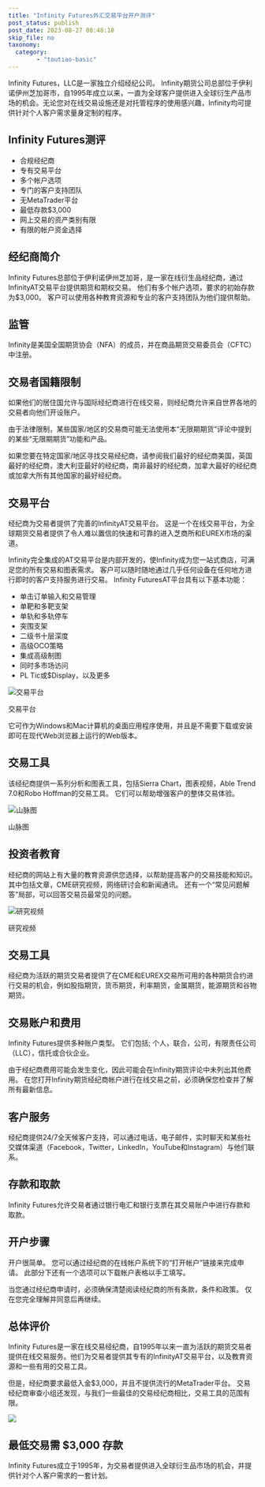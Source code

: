 ```yaml
---
title: "Infinity Futures外汇交易平台开户测评"
post_status: publish
post_date: 2023-08-27 08:48:18
skip_file: no
taxonomy:
  category:
        - "toutiao-basic"
---
```


Infinity Futures，LLC是一家独立介绍经纪公司。 Infinity期货公司总部位于伊利诺伊州芝加哥市，自1995年成立以来，一直为全球客户提供进入全球衍生产品市场的机会。无论您对在线交易设施还是对托管程序的使用感兴趣，Infinity均可提供针对个人客户需求量身定制的程序。

## Infinity Futures测评

- 合规经纪商
- 专有交易平台
- 多个帐户选项
- 专门的客户支持团队
- 无MetaTrader平台
- 最低存款$3,000
- 网上交易的资产类别有限
- 有限的帐户资金选择

## 经纪商简介

Infinity Futures总部位于伊利诺伊州芝加哥，是一家在线衍生品经纪商，通过InfinityAT交易平台提供期货和期权交易。 他们有多个帐户选项，要求的初始存款为$3,000。 客户可以使用各种教育资源和专业的客户支持团队为他们提供帮助。

## 监管

Infinity是美国全国期货协会（NFA）的成员，并在商品期货交易委员会（CFTC）中注册。

## 交易者国籍限制

如果他们的居住国允许与国际经纪商进行在线交易，则经纪商允许来自世界各地的交易者向他们开设账户。

由于法律限制，某些国家/地区的交易商可能无法使用本“无限期期货”评论中提到的某些“无限期期货”功能和产品。

如果您要在特定国家/地区寻找交易经纪商，请参阅我们最好的经纪商美国，英国最好的经纪商，澳大利亚最好的经纪商，南非最好的经纪商，加拿大最好的经纪商或加拿大所有其他国家的最好经纪商。

## 交易平台

经纪商为交易者提供了完善的InfinityAT交易平台。 这是一个在线交易平台，为全球期货交易者提供了令人难以置信的快速和可靠的进入芝商所和EUREX市场的渠道。

Infinity完全集成的AT交易平台是内部开发的，使Infinity成为您一站式商店，可满足您的所有交易和图表需求。 客户可以随时随地通过几乎任何设备在任何地方进行即时的客户支持服务进行交易。 Infinity FuturesAT平台具有以下基本功能：

- 单击订单输入和交易管理
- 单靶和多靶支架
- 单轨和多轨停车
- 突围支架
- 二级书十层深度
- 高级OCO策略
- 集成高级制图
- 同时多市场访问
- PL Tic或$Display，以及更多

![交易平台](https://cdn.fendou.la/funstoutiao/2020/11/Infinity-Futures-Review-Trading-Platform.jpg "交易平台")

交易平台

它可作为Windows和Mac计算机的桌面应用程序使用，并且是不需要下载或安装即可在现代Web浏览器上运行的Web版本。

## 交易工具

该经纪商提供一系列分析和图表工具，包括Sierra Chart，图表视频，Able Trend 7.0和Robo Hoffman的交易工具。 它们可以帮助增强客户的整体交易体验。

![山脉图](https://cdn.fendou.la/funstoutiao/2020/11/Infinity-Futures-Review-Sierra-Chart.jpg "山脉图")

山脉图

## 投资者教育

经纪商的网站上有大量的教育资源供您选择，以帮助提高客户的交易技能和知识。 其中包括文章，CME研究视频，网络研讨会和新闻通讯。 还有一个“常见问题解答”局部，可以回答交易员最常见的问题。

![研究视频](https://cdn.fendou.la/funstoutiao/2020/11/Infinity-Futures-Review-Research-Videos.jpg "研究视频")

研究视频

## 交易工具

经纪商为活跃的期货交易者提供了在CME和EUREX交易所可用的各种期货合约进行交易的机会，例如股指期货，货币期货，利率期货，金属期货，能源期货和谷物期货。

## 交易账户和费用

Infinity Futures提供多种账户类型。 它们包括; 个人，联合，公司，有限责任公司（LLC），信托或合伙企业。

由于经纪商费用可能会发生变化，因此可能会在Infinity期货评论中未列出其他费用。 在您打开Infinity期货经纪商帐户进行在线交易之前，必须确保您检查并了解所有最新信息。

## 客户服务

经纪商提供24/7全天候客户支持，可以通过电话，电子邮件，实时聊天和某些社交媒体渠道（Facebook，Twitter，LinkedIn，YouTube和Instagram）与他们联系。

## 存款和取款

Infinity Futures允许交易者通过银行电汇和银行支票在其交易账户中进行存款和取款。

## 开户步骤

开户很简单。 您可以通过经纪商的在线帐户系统下的“打开帐户”链接来完成申请。 此部分下还有一个选项可以下载帐户表格以手工填写。

当您通过经纪商申请时，必须确保清楚阅读经纪商的所有条款，条件和政策。 仅在您完全理解并同意后再继续。

## 总体评价

Infinity Futures是一家在线交易经纪商，自1995年以来一直为活跃的期货交易者提供在线交易服务。他们为交易者提供其专有的InfinityAT交易平台，以及教育资源和一些有用的交易工具。

但是，经纪商要求最低入金$3,000，并且不提供流行的MetaTrader平台。 交易经纪商审查小组还发现，与我们一些最佳的交易经纪商相比，交易工具的范围有限。

![](https://cdn.fendou.la/funstoutiao/2020/11/Infinity-Futures-Logo.png)

## 最低交易需 $3,000 存款

Infinity Futures成立于1995年，为交易者提供进入全球衍生品市场的机会，并提供针对个人客户需求的一套计划。
